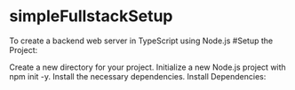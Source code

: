 # simpleFullstackSetup
To create a backend web server in TypeScript using Node.js
#Setup the Project:

Create a new directory for your project.
Initialize a new Node.js project with npm init -y.
Install the necessary dependencies.
Install Dependencies:
